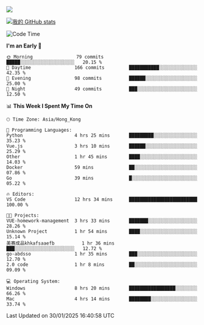 <img align="center" src="https://readme-typing-svg.demolab.com/?font=Fira+Code&pause=1000&random=true&width=435&lines=%E2%9D%A4+Hello!+%E2%9D%A4;Welcome+to+my+Github+Profile~;I%27m+a+student+from+SCNU+%26+UoA" />

[![我的 GitHub stats](https://github-readme-stats.vercel.app/api?username=AptS-1547&show_icons=true&theme=ambient_gradient)](https://github.com/anuraghazra/github-readme-stats)

<!--START_SECTION:waka-->
![Code Time](http://img.shields.io/badge/Code%20Time-198%20hrs%2034%20mins-blue)

**I'm an Early 🐤** 

```text
🌞 Morning                79 commits          █████░░░░░░░░░░░░░░░░░░░░   20.15 % 
🌆 Daytime                166 commits         ███████████░░░░░░░░░░░░░░   42.35 % 
🌃 Evening                98 commits          ██████░░░░░░░░░░░░░░░░░░░   25.00 % 
🌙 Night                  49 commits          ███░░░░░░░░░░░░░░░░░░░░░░   12.50 % 
```


📊 **This Week I Spent My Time On** 

```text
🕑︎ Time Zone: Asia/Hong_Kong

💬 Programming Languages: 
Python                   4 hrs 25 mins       █████████░░░░░░░░░░░░░░░░   35.23 % 
Vue.js                   3 hrs 10 mins       ██████░░░░░░░░░░░░░░░░░░░   25.29 % 
Other                    1 hr 45 mins        ████░░░░░░░░░░░░░░░░░░░░░   14.03 % 
Docker                   59 mins             ██░░░░░░░░░░░░░░░░░░░░░░░   07.86 % 
Go                       39 mins             █░░░░░░░░░░░░░░░░░░░░░░░░   05.22 % 

🔥 Editors: 
VS Code                  12 hrs 34 mins      █████████████████████████   100.00 % 

🐱‍💻 Projects: 
VUE-homework-management  3 hrs 33 mins       ███████░░░░░░░░░░░░░░░░░░   28.26 % 
Unknown Project          1 hr 54 mins        ████░░░░░░░░░░░░░░░░░░░░░   15.14 % 
美赛成品khkafsaaefb          1 hr 36 mins        ███░░░░░░░░░░░░░░░░░░░░░░   12.72 % 
go-abdsso                1 hr 35 mins        ███░░░░░░░░░░░░░░░░░░░░░░   12.70 % 
2.0 code                 1 hr 8 mins         ██░░░░░░░░░░░░░░░░░░░░░░░   09.09 % 

💻 Operating System: 
Windows                  8 hrs 20 mins       █████████████████░░░░░░░░   66.26 % 
Mac                      4 hrs 14 mins       ████████░░░░░░░░░░░░░░░░░   33.74 % 
```


 Last Updated on 30/01/2025 16:40:58 UTC
<!--END_SECTION:waka-->